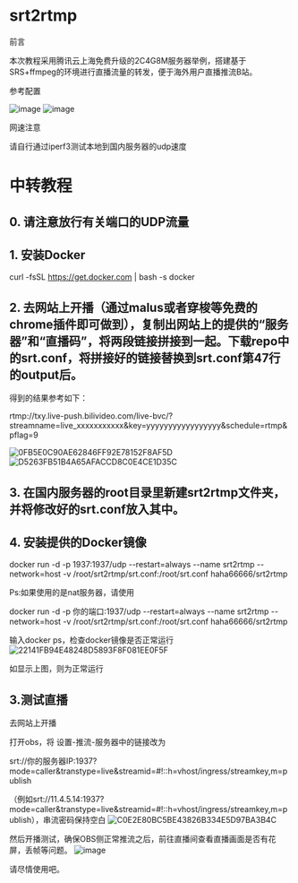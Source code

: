 # srt2rtmp

前言

本次教程采用腾讯云上海免费升级的2C4G8M服务器举例，搭建基于SRS+ffmpeg的环境进行直播流量的转发，便于海外用户直播推流B站。

参考配置


![image](https://user-images.githubusercontent.com/47912037/114272259-d0741480-9a58-11eb-837a-f5030301f8f5.png)
![image](https://user-images.githubusercontent.com/47912037/114272260-d23dd800-9a58-11eb-9809-29de68a7bd52.png)

网速注意

请自行通过iperf3测试本地到国内服务器的udp速度

# 中转教程
## 0. 请注意放行有关端口的UDP流量


## 1.	安装Docker

curl -fsSL https://get.docker.com | bash -s docker

## 2. 去网站上开播（通过malus或者穿梭等免费的chrome插件即可做到），复制出网站上的提供的“服务器”和“直播码”，将两段链接拼接到一起。下载repo中的srt.conf，将拼接好的链接替换到srt.conf第47行的output后。

得到的结果参考如下：

rtmp://txy.live-push.bilivideo.com/live-bvc/?streamname=live_xxxxxxxxxxx&key=yyyyyyyyyyyyyyyyy&schedule=rtmp&pflag=9


![0FB5E0C90AE62846FF92E78152F8AF5D](https://user-images.githubusercontent.com/47912037/140515796-0cda5977-a382-46e7-8dad-d9dfc12fbfdb.jpg)
![D5263FB51B4A65AFACCD8C0E4CE1D35C](https://user-images.githubusercontent.com/47912037/140517511-e1acf3a4-d20f-446e-ba42-a40dba277766.jpg)


## 3. 在国内服务器的root目录里新建srt2rtmp文件夹，并将修改好的srt.conf放入其中。

## 4.	安装提供的Docker镜像

docker run -d -p 1937:1937/udp --restart=always --name srt2rtmp --network=host -v /root/srt2rtmp/srt.conf:/root/srt.conf haha66666/srt2rtmp

Ps:如果使用的是nat服务器，请使用

docker run -d -p 你的端口:1937/udp --restart=always --name srt2rtmp --network=host -v /root/srt2rtmp/srt.conf:/root/srt.conf haha66666/srt2rtmp

输入docker ps，检查docker镜像是否正常运行
![22141FB94E48248D5893F8F081EE0F5F](https://user-images.githubusercontent.com/47912037/140516656-bb5e5ead-a6ce-4834-96fa-91f97b1ad4d9.jpg)

如显示上图，则为正常运行

## 3.测试直播

去网站上开播

打开obs，将 设置-推流-服务器中的链接改为

srt://你的服务器IP:1937?mode=caller&transtype=live&streamid=#!::h=vhost/ingress/streamkey,m=publish

（例如srt://11.4.5.14:1937?mode=caller&transtype=live&streamid=#!::h=vhost/ingress/streamkey,m=publish），串流密码保持空白
![C0E2E80BC5BE43826B334E5D97BA3B4C](https://user-images.githubusercontent.com/47912037/140516484-33ecefc7-eb96-49ad-8fe7-746813804f30.jpg)

然后开播测试，确保OBS侧正常推流之后，前往直播间查看直播画面是否有花屏，丢帧等问题。
![image](https://user-images.githubusercontent.com/47912037/114272423-7889dd80-9a59-11eb-8107-fbaeb57131d7.png)


请尽情使用吧。

